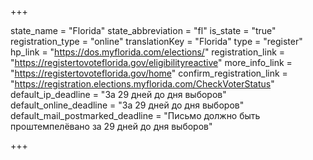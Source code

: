 +++

state_name = "Florida"
state_abbreviation = "fl"
is_state = "true"
registration_type = "online"
translationKey = "Florida"
type = "register"
hp_link = "https://dos.myflorida.com/elections/"
registration_link = "https://registertovoteflorida.gov/eligibilityreactive"
more_info_link = "https://registertovoteflorida.gov/home"
confirm_registration_link = "https://registration.elections.myflorida.com/CheckVoterStatus"
default_ip_deadline = "За 29 дней до дня выборов"
default_online_deadline = "За 29 дней до дня выборов"
default_mail_postmarked_deadline = "Письмо должно быть проштемпелёвано за 29 дней до дня выборов"

+++